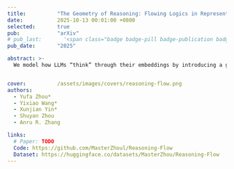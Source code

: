 ```yaml
---
title:          "The Geometry of Reasoning: Flowing Logics in Representation Space"
date:           2025-10-13 00:01:00 +0800
selected:       true
pub:            "arXiv"
# pub_last:       '<span class="badge badge-pill badge-publication badge-success">Oral (3/68 ≈ 4.4%)</span>'
pub_date:       "2025"

abstract: >-
  We model how LLMs “think” through their embeddings by introducing a geometric framework of reasoning flows, where logical inference emerges as smooth trajectories in representation space whose velocity and curvature are governed by logical structure rather than surface semantics, validated through cross-topic, cross-language experiments that open a new lens for interpretability.


cover:          /assets/images/covers/reasoning-flow.png
authors:
  - Yufa Zhou*
  - Yixiao Wang*
  - Xunjian Yin*
  - Shuyan Zhou
  - Anru R. Zhang

links:
  # Paper: TODO
  Code: https://github.com/MasterZhoul/Reasoning-Flow
  Dataset: https://huggingface.co/datasets/MasterZhou/Reasoning-Flow
---
```

